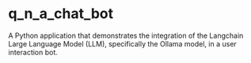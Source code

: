 # q_n_a_chat_bot
A Python application that demonstrates the integration of the Langchain Large Language Model (LLM), specifically the Ollama model, in a user interaction bot.
